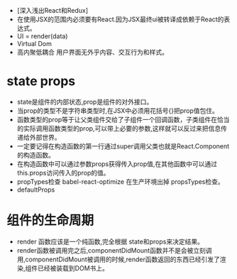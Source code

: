 * [深入浅出React和Redux]
* 在使用JSX的范围内必须要有React.因为JSX最终ui被转译成依赖于React的表达式。
* UI = render(data)
* Virtual Dom
* 高内聚低耦合 用户界面无外乎内容、交互行为和样式。
# state props
* state是组件的内部状态,prop是组件的对外接口。
* 当prop的类型不是字符串类型时,在JSX中必须用花括号{}把prop值包住。
* 函数类型的prop等于让父类组件交给了子组件一个回调函数，子类组件在恰当的实际调用函数类型的prop,可以带上必要的参数,这样就可以反过来把信息传递给外部世界。
* 一定要记得在构造函数的第一行通过super调用父类也就是React.Component的构造函数。
* 在构造函数中可以通过参数props获得传入prop值,在其他函数中可以通过this.props访问传入的prop的值。
* propTypes检查  babel-react-optimize 在生产环境出掉 propsTypes检查。
* defaultProps
# 组件的生命周期
* render 函数应该是一个纯函数,完全根据 state和props来决定结果。
* render函数被调用完之后,componentDidMount函数并不是会被立刻调用,componentDidMount被调用的时候,render函数返回的东西已经引发了渲染,组件已经被装载到DOM书上。